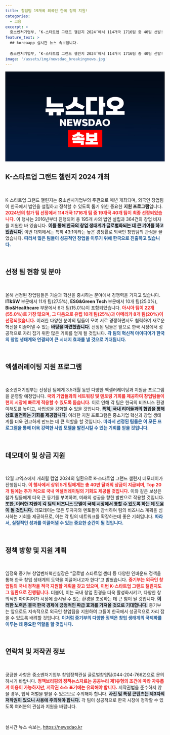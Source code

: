 ```yaml
---
title: 창업팀 19개국 외국인 한국 정착 지원!
categories:
  - 고용
excerpt: >
  중소벤처기업부, ‘K-스타트업 그랜드 챌린지 2024’에서 114개국 1716팀 중 40팀 선발! 글로벌 창업 생태계의 미래를 엿볼 기회가 열렸다. 상금 40만 달러 등 다양한 혜택과 함께 창업팀의 성공을 지원합니다.
feature_text: >
  ## koreaapp 실시간 뉴스 속보입니다.

  중소벤처기업부, ‘K-스타트업 그랜드 챌린지 2024’에서 114개국 1716팀 중 40팀 선발! 글로벌 창업 생태계의 미래를 엿볼 기회가 열렸다. 상금 40만 달러 등 다양한 혜택과 함께 창업팀의 성공을 지원합니다.
image: '/assets/img/newsdao_breakingnews.jpg'
---
```


<p><img src="/assets/img/newsdao_breakingnews.jpg" alt="koreaapp 속보" /></p>

<h2 data-ke-size="size26">K-스타트업 그랜드 챌린지 2024 개최</h2>

<p data-ke-size="size16">&nbsp;</p>

<p>K-스타트업 그랜드 챌린지는 중소벤처기업부의 주관으로 매년 개최되며, 외국인 창업팀이 한국에서 법인을 설립하고 정착할 수 있도록 돕기 위한 중요한 <b>지원 프로그램</b>입니다. <b><span style="color: #ee2323;">2024년의 참가 팀 선정에서 114개국 1716개 팀 중 19개국 40개 팀이 최종 선정되었습니다.</span></b> 이 행사는 2016년부터 진행되어 총 195개 사의 법인 설립과 364건의 창업 비자를 지원한 바 있습니다. <b><span style="background-color: #21538527;">이를 통해 한국의 창업 생태계가 글로벌화되는 데 큰 기여를 하고 있습니다.</span></b> 이번 대회에서는 특히 43:1이라는 높은 경쟁률로 외국인 창업팀의 관심을 끌었습니다. <b><span style="color: #1a5490;">따라서 많은 팀들이 성공적인 창업을 이루기 위해 한국으로 진출하고 있습니다.</span></b></p>

<p data-ke-size="size16">&nbsp;</p>

<h2 data-ke-size="size26">선정 팀 현황 및 분야</h2>

<p data-ke-size="size16">&nbsp;</p>

<p>올해 선정된 창업팀들은 기술과 혁신을 중시하는 분야에서 경쟁력을 가지고 있습니다. <b>IT&amp;SW</b> 부문에서 11개 팀(27.5%), <b>ESG&amp;Green Tech</b> 부문에서 10개 팀(25.0%), <b>Bio&amp;Healthcare</b> 부문에서 6개 팀(15.0%)이 포함되었습니다. <b><span style="color: #ee2323;"> 아시아 팀이 22개(55.0%)로 가장 많으며, 그 다음으로 유럽 10개 팀(25%)과 아메리카 8개 팀(20%)이 선정되었습니다.</span></b> 이러한 다양한 분야의 팀들이 모여 서로 경쟁하면서도 협력하여 새로운 혁신을 이끌어낼 수 있는 <b><span style="background-color: #21538527;">바탕을 마련했습니다.</span></b> 선정된 팀들은 앞으로 한국 시장에서 성공적으로 자리 잡기 위한 많은 기회를 얻게 될 것입니다. <b><span style="color: #1a5490;">각 팀의 혁신적 아이디어가 한국의 창업 생태계와 연결되어 큰 시너지 효과를 낼 것으로 기대됩니다.</span></b></p>

<p data-ke-size="size16">&nbsp;</p>

<h2 data-ke-size="size26">엑셀러레이팅 지원 프로그램</h2>

<p data-ke-size="size16">&nbsp;</p>

<p>중소벤처기업부는 선정된 팀에게 3.5개월 동안 다양한 엑셀러레이팅과 지원금 프로그램을 운영할 예정입니다. <b><span style="color: #ee2323;"> 국외 기업들과의 네트워킹 및 멘토링 기회를 제공하여 창업팀들이 현지 시장에 빠르게 적응할 수 있도록 돕습니다.</span></b> 이로 인해 각 팀은 한국의 비즈니스 환경 이해도를 높이고, 사업성을 강화할 수 있을 것입니다. <b><span style="background-color: #21538527;">특히, 국내 리더들과의 협업을 통해 상호 발전하는 기회를 제공합니다.</span></b> 이러한 지원 프로그램은 중소기업 혁신과 창업 생태계를 더욱 견고하게 만드는 데 큰 역할을 할 것입니다. <b><span style="color: #1a5490;">따라서 선정된 팀들은 이 모든 프로그램을 통해 더욱 강력한 사업 모델을 발전시킬 수 있는 기회를 얻을 것입니다.</span></b></p>

<p data-ke-size="size16">&nbsp;</p>

<h2 data-ke-size="size26">데모데이 및 상금 지원</h2>

<p data-ke-size="size16">&nbsp;</p>

<p>12월 코엑스에서 개최될 컴업 2024의 일환으로 K-스타트업 그랜드 챌린지 데모데이가 진행됩니다. <b><span style="color: #ee2323;"> 이 행사에서 상위 5개 팀에게는 총 40만 달러의 상금이 지급되며, Top 20개 팀에는 추가 적으로 국내 엑셀러레이팅의 기회도 제공될 것입니다.</span></b> 이와 같은 보상은 참가 팀들에게 더욱 큰 동기를 부여하여, 미래의 성공을 향한 발판으로 작용할 것입니다. <b><span style="background-color: #21538527;">또한, 이러한 지원이 각 팀의 비즈니스 모델이 국제 시장에서 통할 수 있도록 하는 데 도움이 될 것입니다.</span></b> 데모데이는 많은 투자자와 멘토들이 참석하여 팀의 비즈니스 계획을 심사하는 기회를 제공하므로, 이는 각 팀의 네트워크를 확장하는데 좋은 기회입니다. <b><span style="color: #1a5490;">따라서, 실질적인 성과를 이끌어낼 수 있는 중요한 순간이 될 것입니다.</span></b></p>

<p data-ke-size="size16">&nbsp;</p>

<h2 data-ke-size="size26">정책 방향 및 지원 계획</h2>

<p data-ke-size="size16">&nbsp;</p>

<p>임정욱 중기부 창업벤처혁신실장은 “글로벌 스타트업 센터 등 다양한 인바운드 정책을 통해 한국 창업 생태계의 도약을 이끌어내고자 한다”고 밝혔습니다. <b><span style="color: #ee2323;"> 중기부는 외국인 창업팀의 국내 정착을 적극 지원할 계획을 갖고 있으며, 이번 K-스타트업 그랜드 챌린지도 그 일환으로 진행됩니다.</span></b> 더불어, 이는 국내 창업 환경을 더욱 활성화시키고, 다양한 창의적인 아이디어가 시장에 출시될 수 있는 환경을 조성하는 데 큰 힘이 될 것입니다. <b><span style="background-color: #21538527;">이러한 노력은 결국 한국 경제에 긍정적인 파급 효과를 가져올 것으로 기대합니다.</span></b> 중기부는 앞으로도 지속적으로 외국인 창업팀을 지원하여 그들이 한국에서 성공적으로 자리 잡을 수 있도록 배려할 것입니다. <b><span style="color: #1a5490;">이처럼 중기부의 다양한 정책은 창업 생태계의 국제화를 이루는 데 중요한 역할을 할 것입니다.</span></b></p>

<p data-ke-size="size16">&nbsp;</p>

<h2 data-ke-size="size26">연락처 및 저작권 정보</h2>

<p data-ke-size="size16">&nbsp;</p>

<p>궁금한 사항은 중소벤처기업부 창업정책관실 글로벌창업팀(044-204-7662)으로 문의하시기 바랍니다. <b><span style="color: #ee2323;"> 정책브리핑의 정책뉴스자료는 공공누리 제1유형의 조건에 따라 자유롭게 이용이 가능하지만, 저작권 소스 표기에는 유의해야 합니다.</span></b> 저작권법을 준수하지 않을 경우, 법적 처벌을 받을 수 있으므로 주의해야 합니다. <b><span style="background-color: #21538527;">사진 및 특정 콘텐츠는 제3자의 저작권이 있으니 사용에 주의해야 합니다.</span></b> 각 팀이 성공적으로 한국 시장에 정착할 수 있도록 여러분의 관심과 지원을 바랍니다.</p>

<p data-ke-size="size16">&nbsp;</p>
실시간 뉴스 속보는, <a href="https://newsdao.kr" rel="dofollow">https://newsdao.kr</a>


